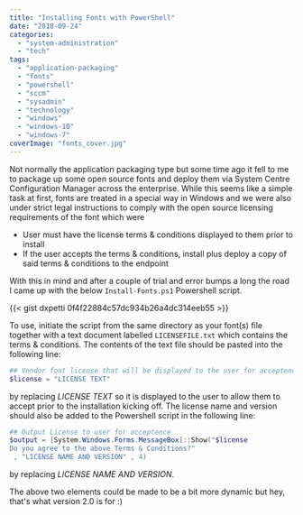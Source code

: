 ```yaml
---
title: "Installing Fonts with PowerShell"
date: "2018-09-24"
categories: 
  - "system-administration"
  - "tech"
tags: 
  - "application-packaging"
  - "fonts"
  - "powershell"
  - "sccm"
  - "sysadmin"
  - "technology"
  - "windows"
  - "windows-10"
  - "windows-7"
coverImage: "fonts_cover.jpg"
---
```


Not normally the application packaging type but some time ago it fell to me to package up some open source fonts and deploy them via System Centre Configuration Manager across the enterprise. While this seems like a simple task at first, fonts are treated in a special way in Windows and we were also under strict legal instructions to comply with the open source licensing requirements of the font which were

- User must have the license terms & conditions displayed to them prior to install
- If the user accepts the terms & conditions, install plus deploy a copy of said terms & conditions to the endpoint

With this in mind and after a couple of trial and error bumps a long the road I came up with the below ```Install-Fonts.ps1``` Powershell script.

{{< gist dxpetti 0f4f22884c57dc934b26a4dc314eeb55 >}}

To use, initiate the script from the same directory as your font(s) file together with a text document labelled ```LICENSEFILE.txt``` which contains the terms & conditions. The contents of the text file should be pasted into the following line:

```powershell
## Vendor font license that will be displayed to the user for acceptence
$license = "LICENSE TEXT"
```

by replacing _LICENSE TEXT_ so it is displayed to the user to allow them to accept prior to the installation kicking off. The license name and version should also be added to the Powershell script in the following line:

```powershell
## Output License to user for acceptence 
$output = [System.Windows.Forms.MessageBox]::Show("$license
Do you agree to the above Terms & Conditions?"
 , "LICENSE NAME AND VERSION" , 4)
```

by replacing _LICENSE NAME AND VERSION_.

The above two elements could be made to be a bit more dynamic but hey, that's what version 2.0 is for :)

